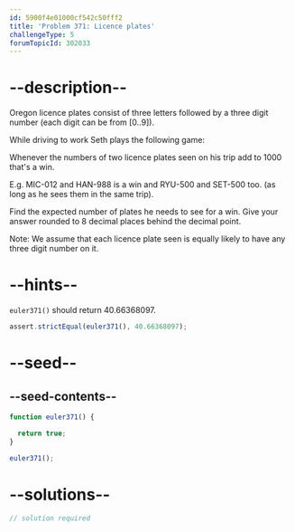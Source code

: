 ```yaml
---
id: 5900f4e01000cf542c50fff2
title: 'Problem 371: Licence plates'
challengeType: 5
forumTopicId: 302033
---
```


# --description--

Oregon licence plates consist of three letters followed by a three digit number (each digit can be from \[0..9]).

While driving to work Seth plays the following game:

Whenever the numbers of two licence plates seen on his trip add to 1000 that's a win.

E.g. MIC-012 and HAN-988 is a win and RYU-500 and SET-500 too. (as long as he sees them in the same trip).

Find the expected number of plates he needs to see for a win. Give your answer rounded to 8 decimal places behind the decimal point.

Note: We assume that each licence plate seen is equally likely to have any three digit number on it.

# --hints--

`euler371()` should return 40.66368097.

```js
assert.strictEqual(euler371(), 40.66368097);
```

# --seed--

## --seed-contents--

```js
function euler371() {

  return true;
}

euler371();
```

# --solutions--

```js
// solution required
```
